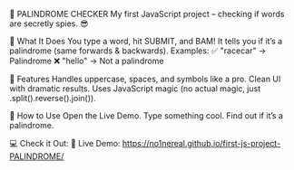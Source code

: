 🚀 PALINDROME CHECKER
My first JavaScript project – checking if words are secretly spies. 😎

🧐 What It Does
You type a word, hit SUBMIT, and BAM! It tells you if it’s a palindrome (same forwards & backwards).
Examples:
✅ "racecar" → Palindrome
❌ "hello" → Not a palindrome

🎯 Features
Handles uppercase, spaces, and symbols like a pro.
Clean UI with dramatic results.
Uses JavaScript magic (no actual magic, just .split().reverse().join()).

📌 How to Use
Open the Live Demo.
Type something cool.
Find out if it’s a palindrome.

💻 Check it Out:
🔗 Live Demo: https://no1nereal.github.io/first-js-project-PALINDROME/
